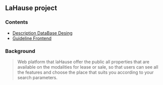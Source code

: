 ## LaHause project


### Contents
* [Description DataBase Desing](./ReadmeDB.md)
* [Guideline Frontend](./frontend/README.md)

### Background

> Web platform that laHause offer the public all properties that are available on the modalities for lease or sale, so that users can see all the features and choose the place that suits you according to your search parameters.
